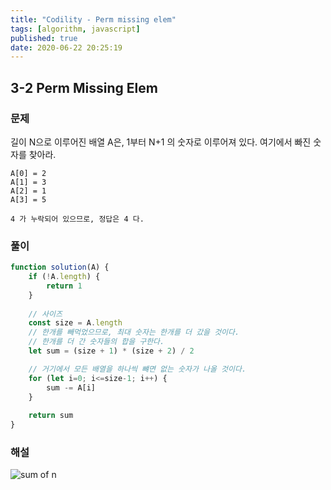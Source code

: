```yaml
---
title: "Codility - Perm missing elem"
tags: [algorithm, javascript]
published: true
date: 2020-06-22 20:25:19
---
```


## 3-2 Perm Missing Elem

### 문제

길이 N으로 이루어진 배열 A은, 1부터 N+1 의 숫자로 이루어져 있다. 여기에서 빠진 숫자를 찾아라.

```
A[0] = 2
A[1] = 3
A[2] = 1
A[3] = 5

4 가 누락되어 있으므로, 정답은 4 다.
```

### 풀이

```javascript
function solution(A) {
    if (!A.length) {
        return 1
    }
    
    // 사이즈
    const size = A.length
    // 한개를 빼먹었으므로, 최대 숫자는 한개를 더 갔을 것이다. 
    // 한개를 더 간 숫자들의 합을 구한다.
    let sum = (size + 1) * (size + 2) / 2

    // 거기에서 모든 배열을 하나씩 뺴면 없는 숫자가 나올 것이다.
    for (let i=0; i<=size-1; i++) {
        sum -= A[i]
    }
    
    return sum 
}

```

### 해설

![sum of n](https://i.stack.imgur.com/qYmeo.gif)
